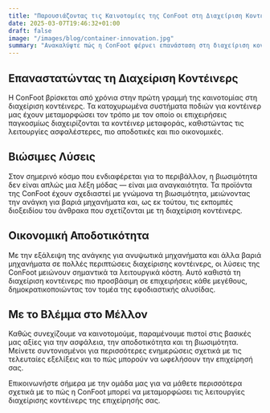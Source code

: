 ```yaml
---
title: "Παρουσιάζοντας τις Καινοτομίες της ConFoot στη Διαχείριση Κοντέινερς"
date: 2025-03-07T19:46:32+01:00
draft: false
image: "/images/blog/container-innovation.jpg"
summary: "Ανακαλύψτε πώς η ConFoot φέρνει επανάσταση στη διαχείριση κοντέινερς με τις πιο πρόσφατες καινοτομίες και βιώσιμες λύσεις μας."
---
```


## Επαναστατώντας τη Διαχείριση Κοντέινερς

Η ConFoot βρίσκεται από χρόνια στην πρώτη γραμμή της καινοτομίας στη διαχείριση κοντέινερς. Τα κατοχυρωμένα συστήματα ποδιών για κοντέινερ μας έχουν μεταμορφώσει τον τρόπο με τον οποίο οι επιχειρήσεις παγκοσμίως διαχειρίζονται τα κοντέινερ μεταφοράς, καθιστώντας τις λειτουργίες ασφαλέστερες, πιο αποδοτικές και πιο οικονομικές.

## Βιώσιμες Λύσεις

Στον σημερινό κόσμο που ενδιαφέρεται για το περιβάλλον, η βιωσιμότητα δεν είναι απλώς μια λέξη μόδας — είναι μια αναγκαιότητα. Τα προϊόντα της ConFoot έχουν σχεδιαστεί με γνώμονα τη βιωσιμότητα, μειώνοντας την ανάγκη για βαριά μηχανήματα και, ως εκ τούτου, τις εκπομπές διοξειδίου του άνθρακα που σχετίζονται με τη διαχείριση κοντέινερς.

## Οικονομική Αποδοτικότητα

Με την εξάλειψη της ανάγκης για ανυψωτικά μηχανήματα και άλλα βαριά μηχανήματα σε πολλές περιπτώσεις διαχείρισης κοντέινερς, οι λύσεις της ConFoot μειώνουν σημαντικά τα λειτουργικά κόστη. Αυτό καθιστά τη διαχείριση κοντέινερς πιο προσβάσιμη σε επιχειρήσεις κάθε μεγέθους, δημοκρατικοποιώντας τον τομέα της εφοδιαστικής αλυσίδας.

## Με το Βλέμμα στο Μέλλον

Καθώς συνεχίζουμε να καινοτομούμε, παραμένουμε πιστοί στις βασικές μας αξίες για την ασφάλεια, την αποδοτικότητα και τη βιωσιμότητα. Μείνετε συντονισμένοι για περισσότερες ενημερώσεις σχετικά με τις τελευταίες εξελίξεις και το πώς μπορούν να ωφελήσουν την επιχείρησή σας.

Επικοινωνήστε σήμερα με την ομάδα μας για να μάθετε περισσότερα σχετικά με το πώς η ConFoot μπορεί να μεταμορφώσει τις λειτουργίες διαχείρισης κοντέινερς της επιχείρησής σας.